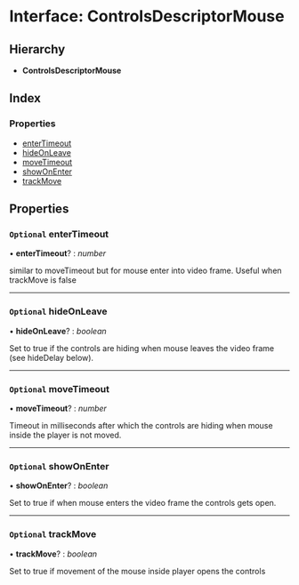 # Interface: ControlsDescriptorMouse

## Hierarchy

* **ControlsDescriptorMouse**

## Index

### Properties

* [enterTimeout](playeradaptor.controlsdescriptormouse.md#optional-entertimeout)
* [hideOnLeave](playeradaptor.controlsdescriptormouse.md#optional-hideonleave)
* [moveTimeout](playeradaptor.controlsdescriptormouse.md#optional-movetimeout)
* [showOnEnter](playeradaptor.controlsdescriptormouse.md#optional-showonenter)
* [trackMove](playeradaptor.controlsdescriptormouse.md#optional-trackmove)

## Properties

### `Optional` enterTimeout

• **enterTimeout**? : *number*

similar to moveTimeout but for mouse enter into video frame.
Useful when trackMove is false

___

### `Optional` hideOnLeave

• **hideOnLeave**? : *boolean*

Set to true if the controls are hiding when mouse leaves the video frame
(see hideDelay below).

___

### `Optional` moveTimeout

• **moveTimeout**? : *number*

Timeout in milliseconds after which the controls are hiding
when mouse inside the player is not moved.

___

### `Optional` showOnEnter

• **showOnEnter**? : *boolean*

Set to true if when mouse enters the video frame the controls gets open.

___

### `Optional` trackMove

• **trackMove**? : *boolean*

Set to true if movement of the mouse inside player opens the controls

